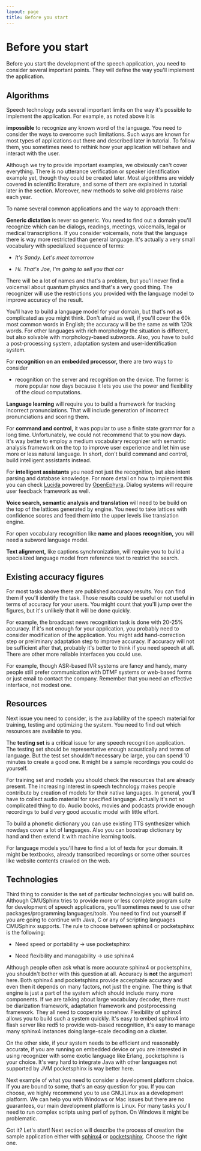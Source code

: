 ```yaml
---
layout: page 
title: Before you start
---
```

# Before you start

Before you start the development of the speech application, you need to
consider several important points. They will define the way you'll
implement the application.

##  Algorithms

Speech technology puts several important limits on the way it's possible
to implement the application. For example, as noted above it is

**impossible** to recognize any known word of the language. You need
to consider the ways to overcome such limitations. Such ways are known 
for most types of applications out there and described later in
tutorial. To follow them, you sometimes need to rethink how your
application will behave and interact with the user.

Although we try to provide important examples, we obviously can't cover
everything. There is no utterance verification or speaker identification
example yet, though they could be created later. Most algorithms are widely 
covered in scientific literature, and some of them are explained in tutorial 
later in the section. Moreover, new methods to solve old problems raise each 
year.

To name several common applications and the way to approach them:

**Generic dictation** is never so generic. You need to find out a domain
you'll recognize which can be dialogs, readings, meetings, voicemails,
legal or medical  transcriptions. If you consider voicemails, note that
the language there is way more restricted than general language. It's
actually a very small vocabulary with specialized sequence of terms:


*  *It's Sandy. Let's meet tomorrow*

*  *Hi. That's Joe, I'm going to sell you that car*

There will be a lot of names and that's a problem, but you'll never find
a voicemail about quantum physics and that's a very good thing.
The recognizer will use the restrictions you provided with the language
model to improve accuracy of the result.

You'll have to build a language model for your domain, but that's not as
complicated as you might think. Don't afraid as well, if you'll cover the
60k most common words in English; the accuracy will be the same as with 
120k words. For other languages with rich morphology the situation is
different, but also solvable with morphology-based subwords. Also, you
have to build a  post-processing system, adaptation system and
user-identification system.

For **recognition on an embedded processor,** there are two ways to consider
- recognition on the server and recognition on the device. The former is
more popular now days because it lets you use the power and flexibility of
the cloud computations.

**Language learning** will require you to build a framework for tracking
incorrect pronunciations. That will include generation of incorrect
pronunciations and scoring them.

For **command and control,** it was popular to use a finite state grammar for a
long time. Unfortunately, we could not recommend that to you now days. It's
way better to employ a medium vocabulary recognizer with semantic analysis
framework on the top to improve user experience and let him use more or
less natural language. In short, don't build command and control, build intelligent assistants instead.

For **intelligent assistants** you need not just the recognition, but also intent parsing and database knowledge. For more detail on how to implement this you can check [ Lucida ](https///github.com/claritylab/ ) powered by [OpenEphyra](https///github.com/TScottJ/OpenEphyra). Dialog systems will require user feedback framework as well.

**Voice search, semantic analysis and translation** will need to be build on
the top of the lattices generated by engine. You need to take lattices
with confidence scores and feed them into the upper levels like
translation engine.

For open vocabulary recognition like **name and places recognition,** you
will need a subword language model.

**Text alignment,** like captions synchronization, will require you to build
a specialized language model from reference text to restrict the search.

## Existing accuracy figures

For most tasks above there are published accuracy results. You can find
them if you'll identify the task. Those results could be useful
or not useful in terms of accuracy for your users. You might count
that you'll jump over the figures, but it's unlikely that it will be done
quickly.

For example, the broadcast news recognition task is done with 20-25%
accuracy. If it's not enough for your application, you probably need to
consider modification of the application. You might add hand-correction
step or preliminary adaptation step to improve accuracy. If accuracy
will not be sufficient after that, probably it's better to think if you
need speech at all. There are other more reliable interfaces you could
use. 

For example, though ASR-based IVR systems are fancy and handy, many
people still prefer communication with DTMF systems or web-based forms
or just email to contact the company. Remember that you need an
effective interface, not modest one.

## Resources

Next issue you need to consider, is the availability of the speech
material for training, testing and optimizing the system. You need to
find out which resources are available to you.

The **testing set** is a critical issue for any speech recognition
application. The testing set should be representative enough
acoustically and terms of language. But the test set shouldn't necessary
be large, you can spend 10 minutes to create a good one. It might be a
sample recordings you could do yourself.

For training set and models you should check the resources that are
already present. The increasing interest in speech technology makes
people  contribute by creation of models for their native languages. In
general, you'll have to collect audio material for specified language.
Actually it's not so complicated thing to do. Audio books, movies and
podcasts provide enough recordings to build very good acoustic model
with little effort.

To build a phonetic dictionary you can use existing TTS synthesizer
which nowdays cover a lot of languages. Also you can boostrap dictionary
by hand and then extend it with machine learning tools.

For language models you'll have to find a lot of texts for your domain.
It might be textbooks, already transcribed recordings or some other
sources like website contents crawled on the web.

## Technologies

Third thing to consider is the set of particular technologies you will 
build on. Although CMUSphinx tries to provide more or less complete 
program suite for development of speech applications, you'll sometimes
need to use other packages/programming languages/tools. You need to find
out yourself if you are going to continue with Java, C or any of
scripting languages CMUSphinx supports. The rule to choose between 
sphinx4 or pocketsphinx is the following:


*  Need speed or portability -> use pocketsphinx

*  Need flexibility and managability -> use sphinx4

Although people often ask what is more accurate sphinx4 or pocketsphinx,
you shouldn't bother with this question at all. Accuracy is **not** the
argument here. Both sphinx4 and pocketsphinx provide acceptable accuracy
and even then it depends on many factors, not just the engine. The thing
is that engine is just a part of the system which should include many
more components. If we are talking about large vocabulary decoder, there
must be diarization framework, adaptation framework and postprocessing
framework. They all need to cooperate somehow. Flexibility of sphinx4
allows you to build such a system quickly. It's easy to embed sphinx4
into flash server like red5 to provide web-based recognition, it's easy
to manage many sphinx4 instances doing large-scale decoding on a
cluster.

On the other side, if your system needs to be efficient and reasonably
accurate, if you are running on embedded device or you are interested in
using recognizer with some exotic language like Erlang, pocketsphinx is
your choice. It's very hard to integrate Java with other languages not
supported by JVM pocketsphinx is way better here.

Next example of what you need to consider a development platform choice.
If you are bound to some, that's an easy question for you. If you can
choose, we highly recommend you to use GNU/Linux as  a development
platform. We can help you with Windows or Mac issues but there are no
guarantees, our main development platform is Linux. For many tasks
you'll need to run complex scripts using perl of python. On Windows it
might be problematic.

Got it? Let's start! Next section will describe the process of creation
the sample application either with [ sphinx4](tuturialsphinx4 ) or [ pocketsphinx](tutorialpocketsphinx ). 
Choose the right one.
